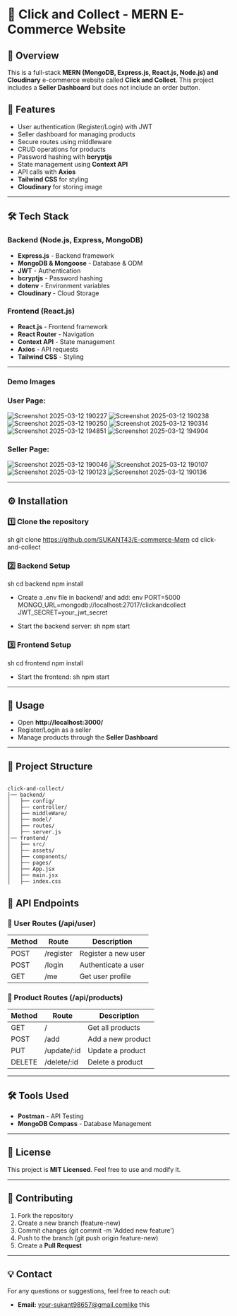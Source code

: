 # 🛒 Click and Collect - MERN E-Commerce Website

## 🚀 Overview
This is a full-stack **MERN (MongoDB, Express.js, React.js, Node.js) and Cloudinary** e-commerce website called **Click and Collect**. This project includes a **Seller Dashboard** but does not include an order button.

## 📌 Features
- User authentication (Register/Login) with JWT
- Seller dashboard for managing products
- Secure routes using middleware
- CRUD operations for products
- Password hashing with **bcryptjs**
- State management using **Context API**
- API calls with **Axios**
- **Tailwind CSS** for styling
- **Cloudinary** for storing image

---

## 🛠️ Tech Stack
### Backend (Node.js, Express, MongoDB)
- **Express.js** - Backend framework
- **MongoDB & Mongoose** - Database & ODM
- **JWT** - Authentication
- **bcryptjs** - Password hashing
- **dotenv** - Environment variables
- **Cloudinary** - Cloud Storage
  
### Frontend (React.js)
- **React.js** - Frontend framework
- **React Router** - Navigation
- **Context API** - State management
- **Axios** - API requests
- **Tailwind CSS** - Styling

---

### Demo Images

### User Page:
![Screenshot 2025-03-12 190227](https://github.com/user-attachments/assets/e90cec61-fb8a-4dd1-8839-8cbde442fce3)
![Screenshot 2025-03-12 190238](https://github.com/user-attachments/assets/c0bcb990-dd18-4416-99f8-d4536ec84e1e)
![Screenshot 2025-03-12 190250](https://github.com/user-attachments/assets/4b3ecf16-8929-49c3-9b98-cf25aee4b8b5)
![Screenshot 2025-03-12 190314](https://github.com/user-attachments/assets/c252234d-79d5-40e5-a10f-248d105f5085)
![Screenshot 2025-03-12 194851](https://github.com/user-attachments/assets/ae6849df-1392-4890-8f70-084743a86751)
![Screenshot 2025-03-12 194904](https://github.com/user-attachments/assets/6fc535ad-a861-4ea4-8373-7fa4ccc77d13)

### Seller Page:
![Screenshot 2025-03-12 190046](https://github.com/user-attachments/assets/4a30eefd-5c55-46b9-892c-8269044f76f0)
![Screenshot 2025-03-12 190107](https://github.com/user-attachments/assets/3e45c669-b2ce-46b5-91aa-b1ca70047b36)
![Screenshot 2025-03-12 190123](https://github.com/user-attachments/assets/0a2b752b-ce76-45d7-82cf-47c416f43118)
![Screenshot 2025-03-12 190136](https://github.com/user-attachments/assets/cff4ad31-1b4e-4817-8e59-72a19bf7d72b)

---
## ⚙️ Installation
### 1️⃣ Clone the repository
sh
git clone https://github.com/SUKANT43/E-commerce-Mern
cd click-and-collect


### 2️⃣ Backend Setup
sh
cd backend
npm install

- Create a .env file in backend/ and add:
env
PORT=5000
MONGO_URL=mongodb://localhost:27017/clickandcollect
JWT_SECRET=your_jwt_secret

- Start the backend server:
sh
npm start


### 3️⃣ Frontend Setup
sh
cd frontend
npm install

- Start the frontend:
sh
npm start


---

## 🚀 Usage
- Open **http://localhost:3000/**
- Register/Login as a seller
- Manage products through the **Seller Dashboard**

---

## 📂 Project Structure
```plaintext

click-and-collect/
│── backend/
│   ├── config/
│   ├── controller/
│   ├── middleWare/
│   ├── model/
│   ├── routes/
│   ├── server.js
│── frontend/
│   ├── src/
│   ├── assets/
│   ├── components/
│   ├── pages/
│   ├── App.jsx
│   ├── main.jsx
│   ├── index.css

```


## 📜 API Endpoints
### 🔹 User Routes (/api/user)
| Method | Route | Description |
|--------|------------|----------------|
| POST | /register | Register a new user |
| POST | /login | Authenticate a user |
| GET | /me | Get user profile |

### 🔹 Product Routes (/api/products)
| Method | Route | Description |
|--------|------------|----------------|
| GET | / | Get all products |
| POST | /add | Add a new product |
| PUT | /update/:id | Update a product |
| DELETE | /delete/:id | Delete a product |

---

## 🛠️ Tools Used
- **Postman** - API Testing
- **MongoDB Compass** - Database Management

---

## 📜 License
This project is **MIT Licensed**. Feel free to use and modify it.

---

## 🤝 Contributing
1. Fork the repository
2. Create a new branch (feature-new)
3. Commit changes (git commit -m 'Added new feature')
4. Push to the branch (git push origin feature-new)
5. Create a **Pull Request**

---

## 💡 Contact
For any questions or suggestions, feel free to reach out:
- **Email:** your-sukant98657@gmail.comlike this


